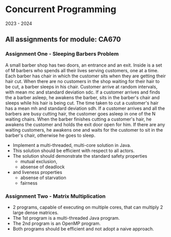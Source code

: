 # Concurrent Programming

2023 - 2024

## All assignments for module: CA670

### Assignment One - Sleeping Barbers Problem

A small barber shop has two doors, an entrance and an exit. Inside is a set of M barbers who spends all their lives serving customers, one at a time. Each barber has chair in which the customer sits when they are getting their hair cut. When there are no customers in the shop waiting for their hair to be cut, a barber sleeps in his chair. Customer arrive at random intervals, with mean mc and standard deviation sdc. If a customer arrives and finds the a barber asleep, he awakens the barber, sits in the barber's chair and sleeps while his hair is being cut. The time taken to cut a customer's hair has a mean mh and standard deviation sdh. If a customer arrives and all the barbers are busy cutting hair, the customer goes asleep in one of the N waiting chairs. When the barber finishes cutting a customer's hair, he awakens the customer and holds the exit door open for him. If there are any waiting customers, he awakens one and waits for the customer to sit in the barber's chair, otherwise he goes to sleep.

- Implement a multi-threaded, multi-core solution in Java.
- This solution should be efficient with respect to all actors. 
- The solution should demonstrate the standard safety properties
   - mutual exclusion,
   - absense of deadlock
- and liveness properties
   - absense of starvation
   - fairness

### Assignment Two - Matrix Multiplication
- 2 programs, capable of executing on multiple cores, that can multiply 2 large dense matrices.
- The 1st program is a multi-threaded Java program.
- The 2nd program is an OpenMP program.
- Both programs should be efficient and not adopt a naive approach.
